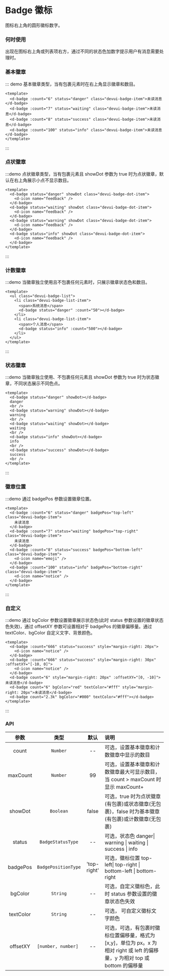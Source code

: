 # Badge 徽标

图标右上角的圆形徽标数字。

### 何时使用

出现在图标右上角或列表项右方，通过不同的状态色加数字提示用户有消息需要处理时。

### 基本徽章

::: demo 基本徽章类型，当有包裹元素时在右上角显示徽章和数目。

```vue
<template>
  <d-badge :count="6" status="danger" class="devui-badge-item">未读消息</d-badge>
  <d-badge :count="7" status="waiting" class="devui-badge-item">未读消息</d-badge>
  <d-badge :count="8" status="success" class="devui-badge-item">未读消息</d-badge>
  <d-badge :count="100" status="info" class="devui-badge-item">未读消息</d-badge>
</template>
```

:::

### 点状徽章

:::demo 点状徽章类型，当有包裹元素且 showDot 参数为 true 时为点状徽章，默认在右上角展示小点不显示数目。

```vue
<template>
  <d-badge status="danger" showDot class="devui-badge-dot-item">
    <d-icon name="feedback" />
  </d-badge>
  <d-badge status="waiting" showDot class="devui-badge-dot-item">
    <d-icon name="feedback" />
  </d-badge>
  <d-badge status="warning" showDot class="devui-badge-dot-item">
    <d-icon name="feedback" />
  </d-badge>
  <d-badge status="info" showDot class="devui-badge-dot-item">
    <d-icon name="feedback" />
  </d-badge>
</template>
```

:::

### 计数徽章

:::demo 当徽章独立使用且不包裹任何元素时，只展示徽章状态色和数目。

```vue
<template>
  <ul class="devui-badge-list">
    <li class="devui-badge-list-item">
      <span>系统消息</span>
      <d-badge status="danger" :count="50"></d-badge>
    </li>
    <li class="devui-badge-list-item">
      <span>个人消息</span>
      <d-badge status="info" :count="500"></d-badge>
    </li>
  </ul>
</template>
```

:::

### 状态徽章

:::demo 当徽章独立使用、不包裹任何元素且 showDot 参数为 true 时为状态徽章，不同状态展示不同色点。

```vue
<template>
  <d-badge status="danger" showDot></d-badge>
  danger
  <br />
  <d-badge status="warning" showDot></d-badge>
  warning
  <br />
  <d-badge status="waiting" showDot></d-badge>
  waiting
  <br />
  <d-badge status="info" showDot></d-badge>
  info
  <br />
  <d-badge status="success" showDot></d-badge>
  success
  <br />
</template>
```

:::

### 徽章位置

:::demo 通过 badgePos 参数设置徽章位置。

```vue
<template>
  <d-badge :count="6" status="danger" badgePos="top-left" class="devui-badge-item">
    未读消息
  </d-badge>
  <d-badge :count="7" status="waiting" badgePos="top-right" class="devui-badge-item">
    未读消息
  </d-badge>
  <d-badge :count="8" status="success" badgePos="bottom-left" class="devui-badge-item">
    <d-icon name="emoji" />
  </d-badge>
  <d-badge :count="100" status="info" badgePos="bottom-right" class="devui-badge-item">
    <d-icon name="notice" />
  </d-badge>
</template>
```

:::

### 自定义

:::demo 通过 bgColor 参数设置徽章展示状态色(此时 status 参数设置的徽章状态色失效)，通过 offsetXY 参数可设置相对于 badgePos 的徽章偏移量。通过 textColor、bgColor 自定义文字、背景颜色。

```vue
<template>
  <d-badge :count="666" status="success" style="margin-right: 20px">
    <d-icon name="notice" />
  </d-badge>
  <d-badge :count="666" status="success" style="margin-right: 30px" :offsetXY="[-10, 0]">
    <d-icon name="notice" />
  </d-badge>
  <d-badge count="6" style="margin-right: 20px" :offsetXY="[0, -10]">未读消息</d-badge>
  <d-badge count="6" bgColor="red" textColor="#fff" style="margin-right: 20px">未读消息</d-badge>
  <d-badge count="2.3k" bgColor="#000" textColor="#fff"></d-badge>
</template>
```

:::

### API

|   参数    |        类型         |    默认     | 说明                                                                                                                         |
| :-------: | :-----------------: | :---------: | :--------------------------------------------------------------------------------------------------------------------------- |
|   count   |      `Number`       |     --      | 可选，设置基本徽章和计数徽章中显示的数目                                                                                     |
| maxCount  |      `Number`       |     99      | 可选，设置基本徽章和计数徽章最大可显示数目，当 count > maxCount 时显示 maxCount+                                             |
|  showDot  |      `Boolean`      |    false    | 可选，true 时为点状徽章(有包裹)或状态徽章(无包裹)，false 时为基本徽章(有包裹)或计数徽章(无包裹)                              |
|  status   |  `BadgeStatusType`  |     --      | 可选，状态色 danger\| warning \| waiting \| success \| info                                                                  |
| badgePos  | `BadgePositionType` | 'top-right' | 可选，徽标位置 top-left\| top-right \| bottom-left \| bottom-right                                                           |
|  bgColor  |      `String`       |     --      | 可选，自定义徽标色，此时 status 参数设置的徽章状态色失效                                                                     |
| textColor |      `String`       |     --      | 可选， 可自定义徽标文字颜色                                                                                                  |
| offsetXY  | `[number, number] ` |     --      | 可选，可选，有包裹时徽标位置偏移量，格式为[x,y]，单位为 px。x 为相对 right 或 left 的偏移量，y 为相对 top 或 bottom 的偏移量 |

<style lang="scss">
@import '@devui-design/icons/icomoon/devui-icon.css';
.devui-badge-item {
  background: #f3f6f8; 
  margin-right:20px;
  border-radius: 8px;
  padding: 4px 10px;
  font-size: 14px;
}
.devui-badge-dot-item {
  margin-right: 20px;
  line-height: 1;
}
.devui-badge-list {
  width: 180px;
  background: #f3f6f8;
  font-size: 14px;
  border-radius: 8px;
  padding: 0;
  margin: 0;
  .devui-badge-list-item {
    display: flex;
    justify-content: space-between;
    align-items: center;
    padding: 8px 16px;
  }
}
</style>
